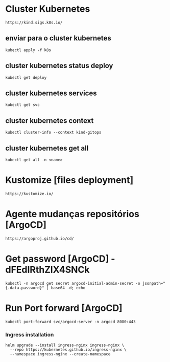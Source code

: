 # Cluster Kubernetes
```
https://kind.sigs.k8s.io/
```

## enviar para o cluster kubernetes
```
kubectl apply -f k8s
```
## cluster kubernetes status deploy
```
kubectl get deploy
```

## cluster kubernetes services
```
kubectl get svc
```

## cluster kubernetes context
```
kubectl cluster-info --context kind-gitops
```

## cluster kubernetes get all
```
kubectl get all -n <name>
```

# Kustomize [files deployment]
```
https://kustomize.io/
```

# Agente mudanças repositórios [ArgoCD]
```
https://argoproj.github.io/cd/
```

# Get password [ArgoCD] - dFEdIRthZlX4SNCk
```
kubectl -n argocd get secret argocd-initial-admin-secret -o jsonpath="{.data.password}" | base64 -d; echo
```

# Run Port forward [ArgoCD]
```
kubectl port-forward svc/argocd-server -n argocd 8080:443
```

### Ingress installation
```
helm upgrade --install ingress-nginx ingress-nginx \
  --repo https://kubernetes.github.io/ingress-nginx \
  --namespace ingress-nginx --create-namespace
```
